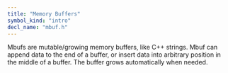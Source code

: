 ```yaml
---
title: "Memory Buffers"
symbol_kind: "intro"
decl_name: "mbuf.h"
---
```


Mbufs are mutable/growing memory buffers, like C++ strings.
Mbuf can append data to the end of a buffer, or insert data into arbitrary
position in the middle of a buffer. The buffer grows automatically when
needed.

